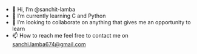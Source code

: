- 👋 Hi, I’m @sanchit-lamba
- 🌱 I’m currently learning C and Python
- 💞️ I’m looking to collaborate on anything that gives me an opportunity to learn
- 📫 How to reach me feel free to contact me on sanchi.lamba674@gmail.com

<!---
sanchit-lamba/sanchit-lamba is a ✨ special ✨ repository because its `README.md` (this file) appears on your GitHub profile.
You can click the Preview link to take a look at your changes.
--->
